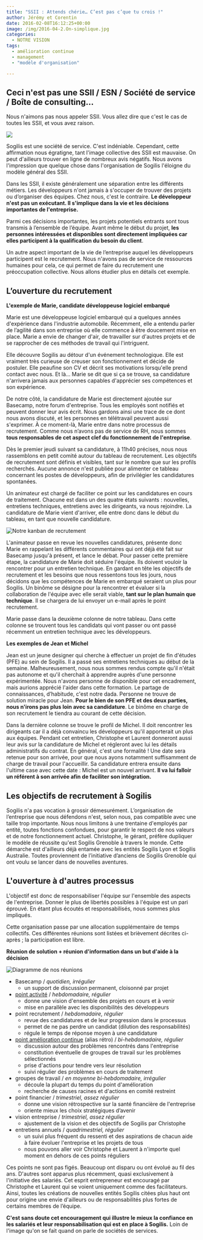 ```yaml
---
title: "SSII : Attends chérie… C’est pas c’que tu crois !"
author: Jérémy et Corentin
date: 2016-02-08T16:12:25+00:00
image: /img/2016-04-2.On-simplique.jpg
categories:
  - NOTRE VISION
tags:
  - amélioration continue
  - management
  - "modèle d'organisation"

---
```

## Ceci n'est pas une SSII / ESN / Société de service / Boîte de consulting...

Nous n'aimons pas nous appeler SSII. Vous allez dire que c'est le cas de toutes les SSII, et vous avez raison.

![](/img/2016-02-PasSSII.jpg)

Sogilis est une société de service. C'est indéniable. Cependant, cette affirmation nous égratigne, tant l'image collective des SSII est mauvaise. On peut d'ailleurs trouver en ligne de nombreux avis négatifs. Nous avons l'impression que quelque chose dans l'organisation de Sogilis l'éloigne du modèle général des SSII.

Dans les SSII, il existe généralement une séparation entre les différents métiers. Les développeurs n'ont jamais à s'occuper de trouver des projets ou d’organiser des équipes. Chez nous, c'est le contraire. **Le développeur n'est pas un exécutant. Il s'implique dans la vie et les décisions importantes de l'entreprise.**

Parmi ces décisions importantes, les projets potentiels entrants sont tous transmis à l’ensemble de l’équipe. Avant même le début du projet, **les personnes intéressées et disponibles sont directement impliquées car elles participent à la qualification du besoin du client**.

Un autre aspect important de la vie de l’entreprise auquel les développeurs participent est le recrutement. Nous n'avons pas de service de ressources humaines pour cela, ce qui permet de faire du recrutement une préoccupation collective. Nous allons étudier plus en détails cet exemple.

## L’ouverture du recrutement

**L'exemple de Marie, candidate développeuse logiciel embarqué**

Marie est une développeuse logiciel embarqué qui a quelques années d'expérience dans l'industrie automobile. Récemment, elle a entendu parler de l’agilité dans son entreprise où elle commence à être doucement mise en place. Marie a envie de changer d'air, de travailler sur d'autres projets et de se rapprocher de ces méthodes de travail qui l'intriguent.

Elle découvre Sogilis au détour d'un événement technologique. Elle est vraiment très curieuse de creuser son fonctionnement et décide de postuler. Elle peaufine son CV et décrit ses motivations lorsqu'elle prend contact avec nous. Et là… Marie se dit que si ça se trouve, sa candidature n'arrivera jamais aux personnes capables d'apprécier ses compétences et son expérience.

De notre côté, la candidature de Marie est directement ajoutée sur Basecamp, notre forum d'entreprise. Tous les employés sont notifiés et peuvent donner leur avis écrit. Nous gardons ainsi une trace de ce dont nous avons discuté, et les personnes en télétravail peuvent aussi s'exprimer. À ce moment-là, Marie entre dans notre processus de recrutement. Comme nous n’avons pas de service de RH, nous sommes **tous responsables de cet aspect clef du fonctionnement de l'entreprise**.

Dès le premier jeudi suivant sa candidature, à 11h40 précises, nous nous rassemblons en petit comité autour du tableau de recrutement. Les objectifs de recrutement sont définis et visibles, tant sur le nombre que sur les profils recherchés. Aucune annonce n'est publiée pour alimenter ce tableau concernant les postes de développeurs, afin de privilégier les candidatures spontanées.

Un animateur est chargé de faciliter ce point sur les candidatures en cours de traitement. Chacune est dans un des quatre états suivants : nouvelles, entretiens techniques, entretiens avec les dirigeants, va nous rejoindre. La candidature de Marie vient d'arriver, elle entre donc dans le début du tableau, en tant que nouvelle candidature.

![Notre kanban de recrutement](https://66.media.tumblr.com/8374fda731d44a42741f42d786f1f5a0/tumblr_inline_o2ll7ePiuS1tqsd8s_540.png)

L'animateur passe en revue les nouvelles candidatures, présente donc Marie en rappelant les différents commentaires qui ont déjà été fait sur Basecamp jusqu'à présent, et lance le débat. Pour passer cette première étape, la candidature de Marie doit séduire l'équipe. Ils doivent vouloir la rencontrer pour un entretien technique. En gardant en tête les objectifs de recrutement et les besoins que nous ressentons tous les jours, nous décidons que les compétences de Marie en embarqué seraient un plus pour Sogilis. Un binôme se désigne pour la rencontrer et évaluer si la collaboration de l'équipe avec elle serait viable, **tant sur le plan humain que technique**. Il se chargera de lui envoyer un e-mail après le point recrutement.

Marie passe dans la deuxième colonne de notre tableau. Dans cette colonne se trouvent tous les candidats qui vont passer ou ont passé récemment un entretien technique avec les développeurs.

**Les exemples de Jean et Michel**

Jean est un jeune designer qui cherche à effectuer un projet de fin d'études (PFE) au sein de Sogilis. Il a passé ses entretiens techniques au début de la semaine. Malheureusement, nous nous sommes rendus compte qu'il n'était pas autonome et qu'il cherchait à apprendre auprès d'une personne expérimentée. Nous n'avons personne de disponible pour cet encadrement, mais aurions apprécié l'aider dans cette formation. Le partage de connaissances, d’habitude, c'est notre dada. Personne ne trouve de solution miracle pour Jean. **Pour le bien de son PFE et des deux parties, nous n'irons pas plus loin avec sa candidature**. Le binôme en charge de son recrutement le tiendra au courant de cette décision.

Dans la dernière colonne se trouve le profil de Michel. Il doit rencontrer les dirigeants car il a déjà convaincu les développeurs qu'il apporterait un plus aux équipes. Pendant cet entretien, Christophe et Laurent donneront aussi leur avis sur la candidature de Michel et régleront avec lui les détails administratifs du contrat. En général, c'est une formalité ! Une date sera retenue pour son arrivée, pour que nous ayons notamment suffisamment de charge de travail pour l'accueillir. Sa candidature entrera ensuite dans l'ultime case avec cette date : Michel est un nouvel arrivant. **Il va lui falloir un référent à son arrivée afin de faciliter son intégration.**

## Les objectifs de recrutement à Sogilis

Sogilis n'a pas vocation à grossir démesurément. L’organisation de l’entreprise que nous défendons n'est, selon nous, pas compatible avec une taille trop importante. Nous nous limitons à une trentaine d'employés par entité, toutes fonctions confondues, pour garantir le respect de nos valeurs et de notre fonctionnement actuel. Christophe, le gérant, préfère dupliquer le modèle de réussite qu'est Sogilis Grenoble à travers le monde. Cette démarche est d'ailleurs déjà entamée avec les entités Sogilis Lyon et Sogilis Australie. Toutes proviennent de l’initiative d’anciens de Sogilis Grenoble qui ont voulu se lancer dans de nouvelles aventures.

## L'ouverture à d'autres processus

L'objectif est donc de responsabiliser l'équipe sur l'ensemble des aspects de l'entreprise. Donner le plus de libertés possibles à l'équipe est un pari éprouvé. En étant plus écoutés et responsabilisés, nous sommes plus impliqués.

Cette organisation passe par une allocation supplémentaire de temps collectifs. Ces différentes réunions sont listées et brièvement décrites ci-après ; la participation est libre.

**Réunion de solution + réunion d'information dans un but d'aide à la décision**

![Diagramme de nos réunions](https://67.media.tumblr.com/a3cafae54229767107ed696c6076d2b4/tumblr_inline_o2ll8bnCVU1tqsd8s_540.png)

- Basecamp / _quotidien, irrégulier_
  - un support de discussion permanent, cloisonné par projet
- [point activité](https://twitter.com/_crev_/status/643708426841915392) / _hebdomadaire, régulier_
  - donne une vision d'ensemble des projets en cours et à venir
  - mise en parallèle avec les disponibilités des développeurs
- point recrutement / _hebdomadaire, régulier_
  - revue des candidatures et de leur progression dans le processus
  - permet de ne pas perdre un candidat (dilution des responsabilités)
  - régule le temps de réponse moyen à une candidature
- [point amélioration continue](https://twitter.com/chbaillon/status/691917348777934849) (alias rétro) / _bi-hebdomadaire, régulier_
  - discussion autour des problèmes rencontrés dans l'entreprise
  - constitution éventuelle de groupes de travail sur les problèmes sélectionnés
  - prise d'actions pour tendre vers leur résolution
  - suivi régulier des problèmes en cours de traitement
- groupes de travail / _en moyenne bi-hebdomadaire, irrégulier_
  - découle la plupart du temps du point d'amélioration
  - recherche de causes racines et d'actions en comité restreint
- point financier / _trimestriel, assez régulier_
  - donne une vision rétrospective sur la santé financière de l'entreprise
  - oriente mieux les choix stratégiques d’avenir
- vision entreprise / _trimestriel, assez régulier_
  - ajustement de la vision et des objectifs de Sogilis par Christophe
- entretiens annuels / _quadrimestriel, régulier_
  - un suivi plus fréquent du ressenti et des aspirations de chacun aide à faire évoluer l'entreprise et les projets de tous
  - nous pouvons aller voir Christophe et Laurent à n'importe quel moment en dehors de ces points réguliers

Ces points ne sont pas figés. Beaucoup ont disparu ou ont évolué au fil des ans. D'autres sont apparus plus récemment, quasi exclusivement à l'initiative des salariés. Cet esprit entrepreneur est encouragé par Christophe et Laurent qui se voient uniquement comme des facilitateurs. Ainsi, toutes les créations de nouvelles entités Sogilis citées plus haut ont pour origine une envie d'ailleurs ou de responsabilités plus fortes de certains membres de l’équipe.

**C'est sans doute cet encouragement qui illustre le mieux la confiance en les salariés et leur responsabilisation qui est en place à Sogilis.** Loin de l'image qu'on se fait quand on parle de sociétés de services.
